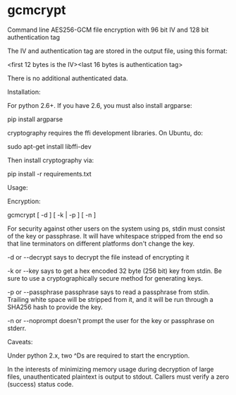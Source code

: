 # gcmcrypt
Command line AES256-GCM file encryption with 96 bit IV and 128 bit
authentication tag

The IV and authentication tag are stored in the output file, using this
format:

<first 12 bytes is the IV><ciphertext><last 16 bytes is authentication tag>

There is no additional authenticated data.

Installation:

For python 2.6+.  If you have 2.6, you must also install argparse:

pip install argparse

cryptography requires the ffi development libraries.  On Ubuntu, do:

sudo apt-get install libffi-dev

Then install cryptography via:

pip install -r requirements.txt

Usage:

Encryption:

gcmcrypt [ -d ] [ -k | -p ] [ -n ] <file>

For security against other users on the system using ps, stdin
must consist of the key or passphrase.  It will have whitespace
stripped from the end so that line terminators on different platforms
don't change the key.

-d or --decrypt says to decrypt the file instead of encrypting it

-k or --key says to get a hex encoded 32 byte (256 bit) key from stdin.
Be sure to use a cryptographically secure method for generating keys.

-p or --passphrase passphrase says to read a passphrase from stdin.
Trailing white space will be stripped from it, and it will be run through
a SHA256 hash to provide the key.

-n or --noprompt doesn't prompt the user for the key or passphrase on
stderr.

Caveats:

Under python 2.x, two ^Ds are required to start the encryption.

In the interests of minimizing memory usage during decryption of large files,
unauthenticated plaintext is output to stdout.  Callers must verify a zero
(success) status code.
